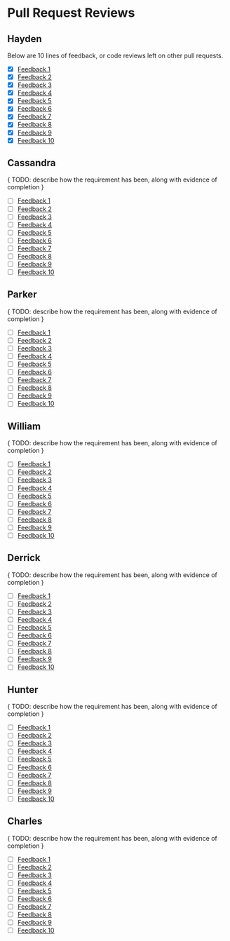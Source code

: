 # Pull Request Reviews

## Hayden

Below are 10 lines of feedback, or code reviews left on other pull requests.

- [x] [Feedback 1](https://github.com/DryCreations/pdfproject/pull/20#pullrequestreview-619940188)
- [x] [Feedback 2](https://github.com/DryCreations/pdfproject/pull/36#discussion_r608287384)
- [x] [Feedback 3](https://github.com/DryCreations/pdfproject/pull/37#discussion_r608329115)
- [x] [Feedback 4](https://github.com/DryCreations/pdfproject/pull/41#discussion_r614438644)
- [x] [Feedback 5](https://github.com/DryCreations/pdfproject/pull/43#issuecomment-820771474)
- [x] [Feedback 6](https://github.com/DryCreations/pdfproject/pull/44#pullrequestreview-637177549)
- [x] [Feedback 7](https://github.com/DryCreations/pdfproject/pull/49#pullrequestreview-635126772)
- [x] [Feedback 8](https://github.com/DryCreations/pdfproject/pull/49#pullrequestreview-635126772)
- [x] [Feedback 9](https://github.com/DryCreations/pdfproject/pull/45#discussion_r614442484)
- [x] [Feedback 10](https://github.com/DryCreations/pdfproject/pull/28#pullrequestreview-621710792)

## Cassandra

{ TODO: describe how the requirement has been, along with evidence of completion }

- [ ] [Feedback 1]()
- [ ] [Feedback 2]()
- [ ] [Feedback 3]()
- [ ] [Feedback 4]()
- [ ] [Feedback 5]()
- [ ] [Feedback 6]()
- [ ] [Feedback 7]()
- [ ] [Feedback 8]()
- [ ] [Feedback 9]()
- [ ] [Feedback 10]()

## Parker

{ TODO: describe how the requirement has been, along with evidence of completion }

- [ ] [Feedback 1]()
- [ ] [Feedback 2]()
- [ ] [Feedback 3]()
- [ ] [Feedback 4]()
- [ ] [Feedback 5]()
- [ ] [Feedback 6]()
- [ ] [Feedback 7]()
- [ ] [Feedback 8]()
- [ ] [Feedback 9]()
- [ ] [Feedback 10]()

## William

{ TODO: describe how the requirement has been, along with evidence of completion }

- [ ] [Feedback 1]()
- [ ] [Feedback 2]()
- [ ] [Feedback 3]()
- [ ] [Feedback 4]()
- [ ] [Feedback 5]()
- [ ] [Feedback 6]()
- [ ] [Feedback 7]()
- [ ] [Feedback 8]()
- [ ] [Feedback 9]()
- [ ] [Feedback 10]()

## Derrick

{ TODO: describe how the requirement has been, along with evidence of completion }

- [ ] [Feedback 1]()
- [ ] [Feedback 2]()
- [ ] [Feedback 3]()
- [ ] [Feedback 4]()
- [ ] [Feedback 5]()
- [ ] [Feedback 6]()
- [ ] [Feedback 7]()
- [ ] [Feedback 8]()
- [ ] [Feedback 9]()
- [ ] [Feedback 10]()

## Hunter

{ TODO: describe how the requirement has been, along with evidence of completion }

- [ ] [Feedback 1]()
- [ ] [Feedback 2]()
- [ ] [Feedback 3]()
- [ ] [Feedback 4]()
- [ ] [Feedback 5]()
- [ ] [Feedback 6]()
- [ ] [Feedback 7]()
- [ ] [Feedback 8]()
- [ ] [Feedback 9]()
- [ ] [Feedback 10]()

## Charles

{ TODO: describe how the requirement has been, along with evidence of completion }

- [ ] [Feedback 1]()
- [ ] [Feedback 2]()
- [ ] [Feedback 3]()
- [ ] [Feedback 4]()
- [ ] [Feedback 5]()
- [ ] [Feedback 6]()
- [ ] [Feedback 7]()
- [ ] [Feedback 8]()
- [ ] [Feedback 9]()
- [ ] [Feedback 10]()
